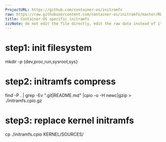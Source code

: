 ```yaml
---
ProjectURL: https://github.com/container-os/initramfs
raw: https://raw.githubusercontent.com/container-os/initramfs/master/README.md
title: Container-OS specific initramfs
zzzNote: do not edit the file directly, edit the raw data instead of it
---
```

# step1: init filesystem
mkdir -p {dev,proc,run,sysroot,sys}

# step2: initramfs compress

find -P . | grep -Ev ".git|README.md" |cpio -o -H newc|gzip > ./initramfs.cpio.gz

# step3: replace kernel initramfs
cp ./initramfs.cpio KERNEL/SOURCES/
